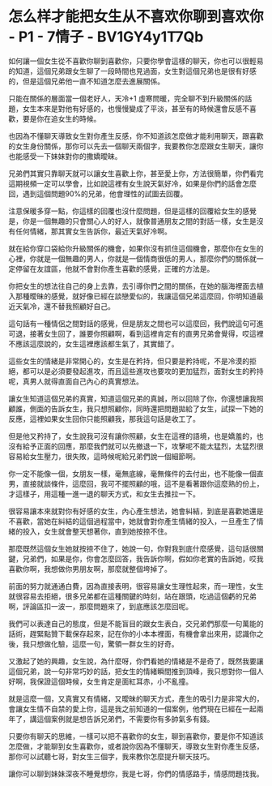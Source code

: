 # 怎么样才能把女生从不喜欢你聊到喜欢你 - P1 - 7情子 - BV1GY4y1T7Qb

如何讓一個女生從不喜歡你聊到喜歡你，只要你學會這樣的聊天，你也可以很輕易的知道，這個兄弟跟女生聊了一段時間也見過面，女生對這個兄弟也是很有好感的，但是這個兄弟他一直不知道怎麼去進展關係。

只能在關係的層面當一個老好人，天冷+1 虛寒問暖，完全聊不到升級關係的話題，女生本來是對他有好感的，也慢慢變成了平淡，甚至有的時候還會反感不喜歡，要是你在追女生的時候。

也因為不懂聊天導致女生對你產生反感，你不知道該怎麼做才能利用聊天，跟喜歡的女生身份關係，那你可以先去一個聊天兩個字，我要教你怎麼跟女生聊天，讓你也能感受一下妹妹對你的撒嬌曖昧。

兄弟們其實只靠聊天就可以讓女生喜歡上你，甚至愛上你，方法很簡單，你們看完這期視頻一定可以學會，比如說這裡有女生說天氣好冷，如果是你們的話會怎麼回，遇到這個問題90%的兄弟，他會理性的試圖去回覆。

注意保暖多穿一點，你這樣的回覆也沒什麼問題，但是這樣的回覆給女生的感覺是，你是一個無趣的只會關心人的好人，就像普通朋友之間的對話一樣，女生是沒有任何情緒，那其實女生告訴你，最近天氣好冷啊。

就在給你穿口袋給你升級關係的機會，如果你沒有抓住這個機會，那麼你在女生的心裡，你就是一個無趣的男人，你就是一個情商很低的男人，那麼你們的關係就一定停留在友誼區，他就不會對你產生喜歡的感覺，正確的方法是。

你把女生的想法往自己的身上去靠，去引導你們之間的關係，在她的腦海裡面去植入那種曖昧的感覺，就好像已經在談戀愛似的，我讓這個兄弟這麼回，你明知道最近天氣冷，還不替我照顧好自己。

這句話有一種情侶之間對話的感覺，但是朋友之間也可以這麼回，我們說這句可進可退，接著女生回了，誰要你照顧啊，看到這裡肯定有的直男兄弟會覺得，哎這裡不應該這麼說的，女生這裡應該都生氣了，其實錯了。

這些女生的情緒是非常開心的，女生是在矜持，但只要是矜持呢，不是冷漠的拒絕，都可以是必須要發起進攻，而且這些進攻也要攻的更加猛烈，面對女生的矜持呢，真男人就得直面自己內心的真實想法。

讓女生知道這個兄弟的真實，知道這個兄弟的真誠，所以回除了你，你還想讓我照顧誰，側面的告訴女生，我只想照顧你，同時還把問題拋給了女生，試探一下她的反應，這裡如果女生回你只能照顧我，那我這句話是收工了。

但是他又矜持了，女生說我可沒有讓你照顧，女生在這裡的語境，也是嬌羞的，也沒有給予正面的回應，那麼我們就可以先撤退一下，攻擊呢不能太猛烈，太猛烈很容易給女生壓力，很失敗，這時候呢給兄弟們說一個細節啊。

你一定不能像一個，女朋友一樣，毫無底線，毫無條件的去付出，也不能像一個直男，直接就談條件，這麼回，我可不擺照顧的哦，這不是看著跟你這麼熟的份上，才這樣子，用這種一進一退的聊天方式，和女生去推拉一下。

很容易讓本來就對你有好感的女生，內心產生想法，她會糾結，到底是喜歡她還是不喜歡，當她在糾結的這個過程當中，她就會對你產生情緒的投入，一旦產生了情緒的投入，女生就會整天想著你，直到她按捺不住。

那麼既然這個女生她就按捺不住了，她說一句，你對我到底什麼感覺，這句話很關鍵，兄弟們，如果是你，你會怎麼回答，我告訴你啊，假如你老實的告訴她，哎我喜歡你啊，我想做你男朋友啊，那麼就整個垮掉了。

前面的努力就通通白費，因為直接表明，很容易讓女生理性起來，而一理性，女生就很容易去拒絕，很多兄弟都在這種關鍵的時刻，站在跟頭，吃過這個虧的兄弟啊，評論區扣一波一，那麼問題來了，到底應該怎麼回呢。

我們可以表達自己的態度，但是不能盲目的跟女生表白，交兄弟們那麼一句萬能的話術，趕緊點贊下載保存起來，記在你的小本本裡面，有機會拿出來用，認識你之後，我只想做化驗，這麼一句，驚領一群女生的好奇。

又激起了她的興趣，女生說，為什麼呀，你們看她的情緒是不是奇了，既然我要讓這個兄弟，說一句非常巧妙的話，把女生的情緒瞬間推到頂峰，我只想對你一個人好啊，我保證這個時候，女生肯定是面紅耳赤，小不亂撞。

就是這麼一個，又真實又有情緒，又曖昧的聊天方式，產生的吸引力是非常大的，會讓女生情不自禁的愛上你，這是我之前知道的一個案例，他們現在已經在一起兩年了，講這個案例就是想告訴兄弟們，不需要你有多帥氣多有錢。

只要你有聊天的思維，一樣可以把不喜歡你的女生，聊到喜歡你，要是你不知道該怎麼做，才能聊到女生喜歡你，或者說你因為不懂聊天，導致女生對你產生反感，那你可以試聽七哥，對女生三個字，我來教你怎麼提升聊天技巧。

讓你可以聊到妹妹深夜不睡覺想你，我是七哥，你們的情感路手，情感問題找我。